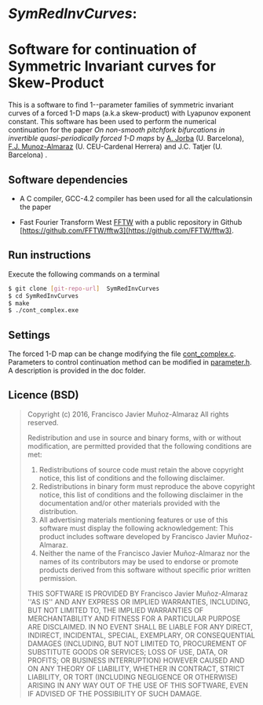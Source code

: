# *SymRedInvCurves*:
# Software for continuation of Symmetric Invariant curves for Skew-Product 

This is a software to find 1--parameter families of symmetric invariant curves of a forced 1-D
maps (a.k.a skew-product)  with Lyapunov exponent constant. This software has been used to perform  the numerical continuation for the paper 
*On non-smooth pitchfork bifurcations in invertible quasi-periodically forced 1-D maps* by [A. Jorba](http://www.maia.ub.es/~angel/) (U. Barcelona), [F.J. Munoz-Almaraz](https://www.uchceu.es/directorio/fj-munoz-almaraz) (U. CEU-Cardenal Herrera) and J.C. Tatjer (U. Barcelona) . 

## Software dependencies 

- A C compiler, GCC-4.2 compiler has been used for all the calculationsin the paper 

- Fast Fourier Transform West [FFTW](http://www.fftw.org/) with a public repository in Github [https://github.com/FFTW/fftw3](https://github.com/FFTW/fftw3).

## Run instructions 

Execute the following commands on a terminal 

```sh
$ git clone [git-repo-url]  SymRedInvCurves
$ cd SymRedInvCurves
$ make
$ ./cont_complex.exe
```

## Settings 

The forced 1-D map can be change modifying the file [cont_complex.c](https://github.com/fjmalmaraz/SymRedInvCurves/blob/master/cont_complex.c). Parameters to control continuation method can be modified in [parameter.h](https://github.com/fjmalmaraz/SymRedInvCurves/blob/master/parameter.h). A description is provided in the doc folder.

## Licence (BSD) 

> Copyright (c) 2016, Francisco Javier Muñoz-Almaraz
> All rights reserved.
> 
> Redistribution and use in source and binary forms, with or without
> modification, are permitted provided that the following conditions are met:
> 1. Redistributions of source code must retain the above copyright
>    notice, this list of conditions and the following disclaimer.
> 2. Redistributions in binary form must reproduce the above copyright
>    notice, this list of conditions and the following disclaimer in the
>    documentation and/or other materials provided with the distribution.
> 3. All advertising materials mentioning features or use of this software
>    must display the following acknowledgement:
>    This product includes software developed by Francisco Javier Muñoz-Almaraz.
> 4. Neither the name of the Francisco Javier Muñoz-Almaraz nor the
>    names of its contributors may be used to endorse or promote products
>    derived from this software without specific prior written permission.
> 
> THIS SOFTWARE IS PROVIDED BY Francisco Javier Muñoz-Almaraz ''AS IS'' AND ANY
> EXPRESS OR IMPLIED WARRANTIES, INCLUDING, BUT NOT LIMITED TO, THE IMPLIED
> WARRANTIES OF MERCHANTABILITY AND FITNESS FOR A PARTICULAR PURPOSE ARE
> DISCLAIMED. IN NO EVENT SHALL <COPYRIGHT HOLDER> BE LIABLE FOR ANY
> DIRECT, INDIRECT, INCIDENTAL, SPECIAL, EXEMPLARY, OR CONSEQUENTIAL DAMAGES
> (INCLUDING, BUT NOT LIMITED TO, PROCUREMENT OF SUBSTITUTE GOODS OR SERVICES;
> LOSS OF USE, DATA, OR PROFITS; OR BUSINESS INTERRUPTION) HOWEVER CAUSED AND
> ON ANY THEORY OF LIABILITY, WHETHER IN CONTRACT, STRICT LIABILITY, OR TORT
> (INCLUDING NEGLIGENCE OR OTHERWISE) ARISING IN ANY WAY OUT OF THE USE OF THIS
> SOFTWARE, EVEN IF ADVISED OF THE POSSIBILITY OF SUCH DAMAGE.